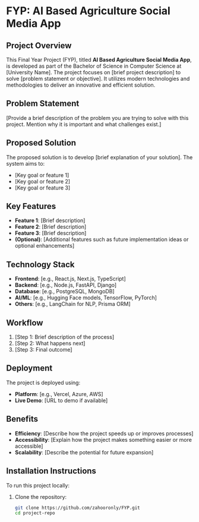 # FYP: AI Based Agriculture Social Media App

## Project Overview

This Final Year Project (FYP), titled **AI Based Agriculture Social Media App**, is developed as part of the Bachelor of Science in Computer Science at [University Name]. The project focuses on [brief project description] to solve [problem statement or objective]. It utilizes modern technologies and methodologies to deliver an innovative and efficient solution.

## Problem Statement

[Provide a brief description of the problem you are trying to solve with this project. Mention why it is important and what challenges exist.]

## Proposed Solution

The proposed solution is to develop [brief explanation of your solution]. The system aims to:

- [Key goal or feature 1]
- [Key goal or feature 2]
- [Key goal or feature 3]

## Key Features

- **Feature 1**: [Brief description]
- **Feature 2**: [Brief description]
- **Feature 3**: [Brief description]
- **(Optional)**: [Additional features such as future implementation ideas or optional enhancements]

## Technology Stack

- **Frontend**: [e.g., React.js, Next.js, TypeScript]
- **Backend**: [e.g., Node.js, FastAPI, Django]
- **Database**: [e.g., PostgreSQL, MongoDB]
- **AI/ML**: [e.g., Hugging Face models, TensorFlow, PyTorch]
- **Others**: [e.g., LangChain for NLP, Prisma ORM]

## Workflow

1. [Step 1: Brief description of the process]
2. [Step 2: What happens next]
3. [Step 3: Final outcome]

## Deployment

The project is deployed using:

- **Platform**: [e.g., Vercel, Azure, AWS]
- **Live Demo**: [URL to demo if available]

## Benefits

- **Efficiency**: [Describe how the project speeds up or improves processes]
- **Accessibility**: [Explain how the project makes something easier or more accessible]
- **Scalability**: [Describe the potential for future expansion]

## Installation Instructions

To run this project locally:

1. Clone the repository:
   ```bash
   git clone https://github.com/zahooronly/FYP.git
   cd project-repo
   ```
